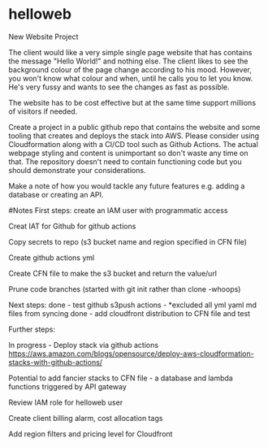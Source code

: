 # helloweb
New Website Project

The client would like a very simple single page website that has contains the message "Hello World!" and nothing else. 
The client likes to see the background colour of the page change according to his mood. 
However, you won't know what colour and when, until he calls you to let you know. 
He's very fussy and wants to see the changes as fast as possible.

The website has to be cost effective but at the same time support millions of visitors if needed.

Create a project in a public github repo that contains the website and some tooling that creates and deploys the stack into AWS. 
Please consider using Cloudformation along with a CI/CD tool such as Github Actions. 
The actual webpage styling and content is unimportant so don't waste any time on that. 
The repository doesn't need to contain functioning code but you should demonstrate your considerations.

Make a note of how you would tackle any future features e.g. adding a database or creating an API.


#Notes
First steps: create an IAM user with programmatic access

Creat IAT for Github for github actions

Copy secrets to repo (s3 bucket name and region specified in CFN file)

Create github actions yml

Create CFN file to make the s3 bucket and return the value/url

Prune code branches (started with git init rather than clone -whoops)

Next steps: 
done - test github s3push actions - *excluded all yml yaml md files from syncing
done - add cloudfront distribution to CFN file and test

Further steps:

In progress - Deploy stack via github actions https://aws.amazon.com/blogs/opensource/deploy-aws-cloudformation-stacks-with-github-actions/

Potential to add fancier stacks to CFN file - a database and lambda functions triggered by API gateway

Review IAM role for helloweb user

Create client billing alarm, cost allocation tags

Add region filters and pricing level for Cloudfront